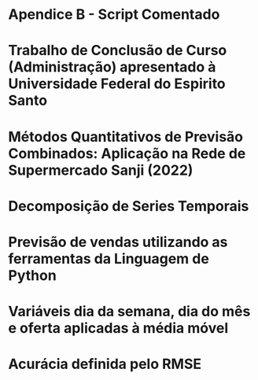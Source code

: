 # Apendice B - Script Comentado
# Trabalho de Conclusão de Curso (Administração) apresentado à Universidade Federal do Espirito Santo
# Métodos Quantitativos de Previsão Combinados: Aplicação na Rede de Supermercado Sanji (2022)
# Decomposição de Series Temporais
# Previsão de vendas utilizando as ferramentas da Linguagem de Python
# Variáveis dia da semana, dia do mês e oferta aplicadas à média móvel
# Acurácia definida pelo RMSE
